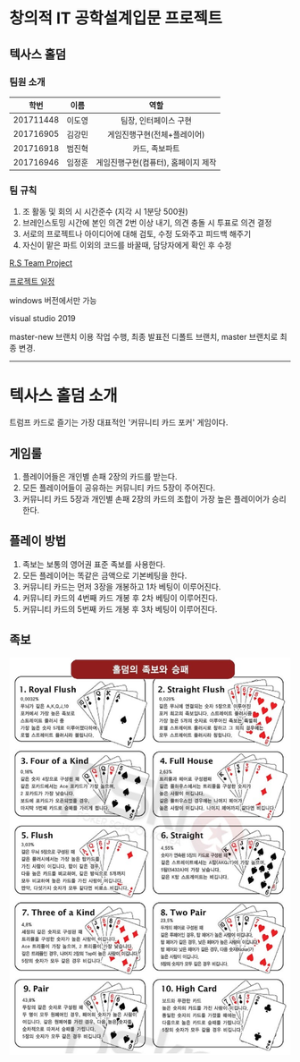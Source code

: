 # 창의적 IT 공학설계입문 프로젝트

## 텍사스 홀덤

### 팀원 소개
| 학번 | 이름 | 역할 |
| :---: | :---: | :---: |
| 201711448 | 이도영 | 팀장, 인터페이스 구현|
| 201716905 | 김강민 | 게임진행구현(전체+플레이어)|
| 201716918 | 범진혁 | 카드, 족보파트|
| 201716946 | 임정훈 | 게임진행구현(컴퓨터), 홈페이지 제작|

### 팀 규칙

1. 조 활동 및 회의 시 시간준수 (지각 시 1분당 500원)
2. 브레인스토밍 시간에 본인 의견 2번 이상 내기, 의견 충돌 시 투표로 의견 결정
3. 서로의 프로젝트나 아이디어에 대해 검토, 수정 도와주고 피드백 해주기
4. 자신이 맡은 파트 이외의 코드를 바꿀때, 담당자에게 확인 후 수정


[R.S Team Project](https://imjeonghun.github.io/)

[프로젝트 일정](https://github.com/Lee-do-yeong/R.S/wiki/프로젝트-일정)

windows 버전에서만 가능

visual studio 2019

master-new 브랜치 이용 작업 수행, 최종 발표전 디폴트 브랜치, master 브랜치로 최종 변경.

------------------------------------

# 텍사스 홀덤 소개

트럼프 카드로 즐기는 가장 대표적인 '커뮤니티 카드 포커' 게임이다.

## 게임룰

1. 플레이어들은 개인별 손패 2장의 카드를 받는다.
2. 모든 플레이어들이 공유하는 커뮤니티 카드 5장이 주어진다.
3. 커뮤니티 카드 5장과 개인별 손패 2장의 카드의 조합이 가장 높은 플레이어가 승리한다.

## 플레이 방법

1. 족보는 보통의 영어권 표준 족보를 사용한다.
2. 모든 플레이어는 똑같은 금액으로 기본베팅을 한다.
3. 커뮤니티 카드는 먼저 3장을 개봉하고 1차 베팅이 이루어진다.
4. 커뮤니티 카드의 4번째 카드 개봉 후 2차 베팅이 이루어진다.
5. 커뮤니티 카드의 5번째 카드 개봉 후 3차 베팅이 이루어진다.

## 족보
![](texas-image.jpg)
